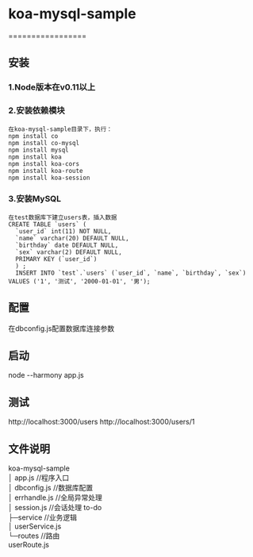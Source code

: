 # koa-mysql-sample
=================
## 安装
### 1.Node版本在v0.11以上
### 2.安装依赖模块 
    在koa-mysql-sample目录下，执行：
    npm install co
    npm install co-mysql
    npm install mysql
    npm install koa
    npm install koa-cors
    npm install koa-route
    npm install koa-session
### 3.安装MySQL
    在test数据库下建立users表，插入数据
    CREATE TABLE `users` (
      `user_id` int(11) NOT NULL,
      `name` varchar(20) DEFAULT NULL,
      `birthday` date DEFAULT NULL,
      `sex` varchar(2) DEFAULT NULL,
      PRIMARY KEY (`user_id`)
      ) ;
      INSERT INTO `test`.`users` (`user_id`, `name`, `birthday`, `sex`) VALUES ('1', '测试', '2000-01-01', '男');
## 配置
   在dbconfig.js配置数据库连接参数
## 启动
   node --harmony app.js
## 测试
  http://localhost:3000/users
  http://localhost:3000/users/1
## 文件说明
koa-mysql-sample<br />
│  app.js         //程序入口<br />
│  dbconfig.js    //数据库配置<br />
│  errhandle.js   //全局异常处理<br />
│  session.js     //会话处理 to-do<br />
├─service        //业务逻辑<br />
│      userService.js<br />
└─routes         //路由<br />
       userRoute.js<br />
